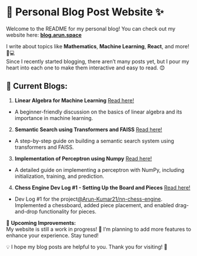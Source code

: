 # 🌌 Personal Blog Post Website ✨  

Welcome to the README for my personal blog! You can check out my website here: [**blog.arun.space**](https://blog.arun.space)  

I write about topics like **Mathematics**, **Machine Learning**, **React**, and more! 🧠💻  
Since I recently started blogging, there aren’t many posts yet, but I pour my heart into each one to make them interactive and easy to read. 😊  


## 📝 Current Blogs:  

1. **Linear Algebra for Machine Learning**
   [Read here!](https://blog.arun.space/posts/linear-algebra-for-ml)  
- A beginner-friendly discussion on the basics of linear algebra and its importance in machine learning.  

2. **Semantic Search using Transformers and FAISS**
   [Read here!](https://blog.arun.space/posts/semantic-search-using-transformer-FAISS)  
- A step-by-step guide on building a semantic search system using transformers and FAISS.

3. **Implementation of Perceptron using Numpy**
   [Read here!](https://blog.arun.space/posts/implementation-perceptron-using-numpy)
- A detailed guide on implementing a perceptron with NumPy, including initialization, training, and prediction.

4. **Chess Engine Dev Log #1 - Setting Up the Board and Pieces**
   [Read here!](https://blog.arun.space/posts/setting-up-board-and-piece)
- Dev Log #1 for the project[@Arun-Kumar21/nn-chess-engine](https://github.com/Arun-Kumar21/nn-chess-engine). Implemented a chessboard, added piece placement, and enabled drag-and-drop functionality for pieces.

🔧 **Upcoming Improvements:**  
My website is still a work in progress! 🚀 I’m planning to add more features to enhance your experience. Stay tuned!  


💡 I hope my blog posts are helpful to you. Thank you for visiting! 🌟  
